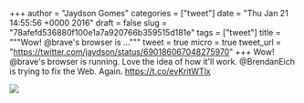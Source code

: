 
+++
author = "Jaydson Gomes"
categories = ["tweet"]
date = "Thu Jan 21 14:55:56 +0000 2016"
draft = false
slug = "78afefd536880f100e1a7a920766b359515d181e"
tags = ["tweet"]
title = """Wow! @brave's browser is ..."""
tweet = true
micro = true
tweet_url = "https://twitter.com/jaydson/status/690186067048275970"
+++
Wow! @brave's browser is running. Love the idea of how it'll work. @BrendanEich is trying to fix the Web. Again. https://t.co/evKritWTlx

![](/images/tweet-media/690186067048275970-CZQFT7xWEAAnoPl.png)